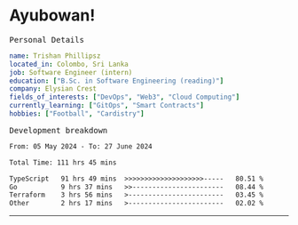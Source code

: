 # Ayubowan!

<samp>Personal Details</samp>

```yaml
name: Trishan Phillipsz
located_in: Colombo, Sri Lanka
job: Software Engineer (intern)
education: ["B.Sc. in Software Engineering (reading)"]
company: Elysian Crest
fields_of_interests: ["DevOps", "Web3", "Cloud Computing"]
currently_learning: ["GitOps", "Smart Contracts"]
hobbies: ["Football", "Cardistry"]
```

<samp>Development breakdown</samp>

<!--START_SECTION:waka-->

```txt
From: 05 May 2024 - To: 27 June 2024

Total Time: 111 hrs 45 mins

TypeScript   91 hrs 49 mins  >>>>>>>>>>>>>>>>>>>>-----   80.51 %
Go           9 hrs 37 mins   >>-----------------------   08.44 %
Terraform    3 hrs 56 mins   >------------------------   03.45 %
Other        2 hrs 17 mins   >------------------------   02.02 %
```

<!--END_SECTION:waka-->

---
